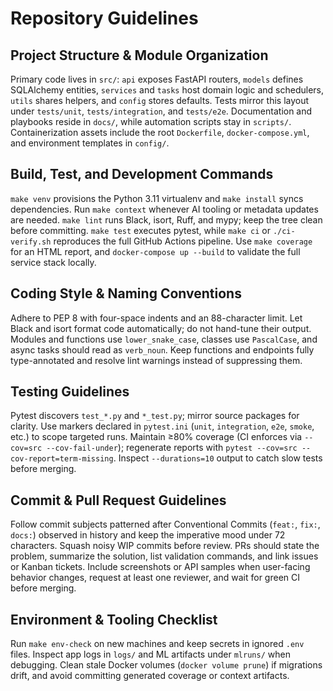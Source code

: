 # Repository Guidelines

## Project Structure & Module Organization
Primary code lives in `src/`: `api` exposes FastAPI routers, `models` defines SQLAlchemy entities, `services` and `tasks` host domain logic and schedulers, `utils` shares helpers, and `config` stores defaults. Tests mirror this layout under `tests/unit`, `tests/integration`, and `tests/e2e`. Documentation and playbooks reside in `docs/`, while automation scripts stay in `scripts/`. Containerization assets include the root `Dockerfile`, `docker-compose.yml`, and environment templates in `config/`.

## Build, Test, and Development Commands
`make venv` provisions the Python 3.11 virtualenv and `make install` syncs dependencies. Run `make context` whenever AI tooling or metadata updates are needed. `make lint` runs Black, isort, Ruff, and mypy; keep the tree clean before committing. `make test` executes pytest, while `make ci` or `./ci-verify.sh` reproduces the full GitHub Actions pipeline. Use `make coverage` for an HTML report, and `docker-compose up --build` to validate the full service stack locally.

## Coding Style & Naming Conventions
Adhere to PEP 8 with four-space indents and an 88-character limit. Let Black and isort format code automatically; do not hand-tune their output. Modules and functions use `lower_snake_case`, classes use `PascalCase`, and async tasks should read as `verb_noun`. Keep functions and endpoints fully type-annotated and resolve lint warnings instead of suppressing them.

## Testing Guidelines
Pytest discovers `test_*.py` and `*_test.py`; mirror source packages for clarity. Use markers declared in `pytest.ini` (`unit`, `integration`, `e2e`, `smoke`, etc.) to scope targeted runs. Maintain ≥80% coverage (CI enforces via `--cov=src --cov-fail-under`); regenerate reports with `pytest --cov=src --cov-report=term-missing`. Inspect `--durations=10` output to catch slow tests before merging.

## Commit & Pull Request Guidelines
Follow commit subjects patterned after Conventional Commits (`feat:`, `fix:`, `docs:`) observed in history and keep the imperative mood under 72 characters. Squash noisy WIP commits before review. PRs should state the problem, summarize the solution, list validation commands, and link issues or Kanban tickets. Include screenshots or API samples when user-facing behavior changes, request at least one reviewer, and wait for green CI before merging.

## Environment & Tooling Checklist
Run `make env-check` on new machines and keep secrets in ignored `.env` files. Inspect app logs in `logs/` and ML artifacts under `mlruns/` when debugging. Clean stale Docker volumes (`docker volume prune`) if migrations drift, and avoid committing generated coverage or context artifacts.
